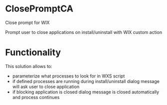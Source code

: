 ClosePromptCA
=============

Close prompt for WIX

Prompt user to close applications on install/uninstall with WIX custom action

Functionality
=============

This solution allows to: 
 - parameterize what processes to look for in WXS script
 - if defined processes are running during install/uninstall dialog message will ask user to close application
 - if blocking application is closed dialog message is closed automatically and process continues

